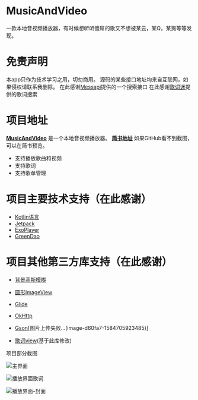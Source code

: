 # MusicAndVideo
一款本地音视频播放器，有时候想听听傻屌的歌又不想被某云，某Q，某狗等等发现。

免责声明
=
本app只作为技术学习之用，切勿商用。
源码的某些接口地址均来自互联网，如果侵权请联系我删除。
在此感谢[Messapi](https://github.com/messoer)提供的一个搜索接口
在此感谢[歌词迷](http://api.geci.me/en/latest/index.html#indices-and-tables)提供的歌词搜索

项目地址
=
**[MusicAndVideo](https://github.com/kotle/MusicAndVideo)** 是一个本地音视频播放器。
**[简书地址](https://www.jianshu.com/p/032d41f167a2)** 如果GitHub看不到截图，可以在简书预览。
- 支持播放歌曲和视频
- 支持歌词
- 支持歌单管理

项目主要技术支持（在此感谢）
=
- [Kotlin语言](https://github.com/JetBrains/kotlin)
- [Jetpack](https://developer.android.google.cn/jetpack)
- [ExoPlayer](https://github.com/google/ExoPlayer)
- [GreenDao](https://github.com/greenrobot/greenDAO)

项目其他第三方库支持（在此感谢）
=
- [背景高斯模糊](https://github.com/mmin18/RealtimeBlurView)
- [圆形ImageView](https://github.com/hdodenhof/CircleImageView)
- [Glide](https://github.com/bumptech/glide)
- [OkHttp](https://github.com/square/okhttp)
- [Gson](https://github.com/google/gson)[图片上传失败...(image-d60fa7-1584705923485)]

- [歌词view](https://github.com/wangchenyan/lrcview)(基于此库修改)

项目部分截图

![主界面](https://upload-images.jianshu.io/upload_images/2686533-9a6721fc426f3d75.jpg?imageMogr2/auto-orient/strip%7CimageView2/2/w/1240)

![播放界面歌词](https://upload-images.jianshu.io/upload_images/2686533-ad9f4a35103bae97.jpg?imageMogr2/auto-orient/strip%7CimageView2/2/w/1240)

![播放界面-封面](https://upload-images.jianshu.io/upload_images/2686533-7e57f3231bad369f.jpg?imageMogr2/auto-orient/strip%7CimageView2/2/w/1240)




